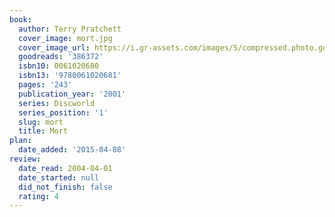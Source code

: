 ```yaml
---
book:
  author: Terry Pratchett
  cover_image: mort.jpg
  cover_image_url: https://i.gr-assets.com/images/S/compressed.photo.goodreads.com/books/1388181166l/386372.jpg
  goodreads: '386372'
  isbn10: 0061020680
  isbn13: '9780061020681'
  pages: '243'
  publication_year: '2001'
  series: Discworld
  series_position: '1'
  slug: mort
  title: Mort
plan:
  date_added: '2015-04-08'
review:
  date_read: 2004-04-01
  date_started: null
  did_not_finish: false
  rating: 4
---
```

